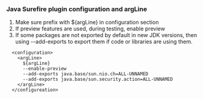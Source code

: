 ### Java Surefire plugin configuration and argLine
1. Make sure prefix with ${argLine} in configuration section
2. If preview features are used, during testing, enable preview
3. If some packages are not exported by default in new JDK versions, then using --add-exports to export them if code or libraries are using them.
```
  <configuration>
    <argLine>
      ${argLine}
      --enable-preview
      --add-exports java.base/sun.nio.ch=ALL-UNNAMED
      --add-exports java.base/sun.security.action=ALL-UNNAMED
    </argLine>
  </configureation>
```
